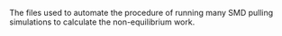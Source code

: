The files used to automate the procedure of running many SMD pulling simulations to calculate the non-equilibrium work.
